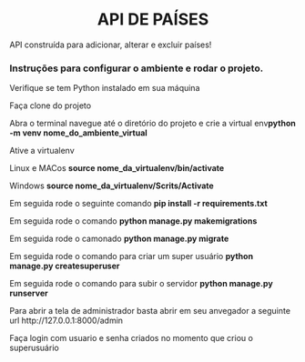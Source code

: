 <h1 align="center"> API DE PAÍSES </h1>
<p>API construída para adicionar, alterar e excluir países!</p>
<h3>Instruções para configurar o ambiente e rodar o projeto.</h3>
<p>Verifique se tem Python instalado em sua máquina</p>
<p>Faça clone do projeto</p>
<p>Abra o terminal navegue até o diretório do projeto e crie a virtual env<strong>python -m venv nome_do_ambiente_virtual</strong></p>
<p>Ative a virtualenv</p>
<p>Linux e MACos <strong>source nome_da_virtualenv/bin/activate</strong></p>
<p>Windows <strong>source nome_da_virtualenv/Scrits/Activate</strong></p>
<p>Em seguida rode o seguinte comando <strong>pip install -r requirements.txt</strong></p>
<p>Em seguida rode o comando <strong>python manage.py makemigrations</strong></p>
<p>Em seguida rode o camonado <strong>python manage.py migrate</strong></p>
<p>Em seguida rode o comando para criar um super usuário <strong>python manage.py createsuperuser</strong></p>
<p>Em seguida rode o comando para subir o servidor <strong>python manage.py runserver</strong></p>
<p>Para abrir a tela de administrador basta abrir em seu anvegador a seguinte url http://127.0.0.1:8000/admin</p>
<p>Faça login com usuario e senha criados no momento que criou o superusuário</p>
